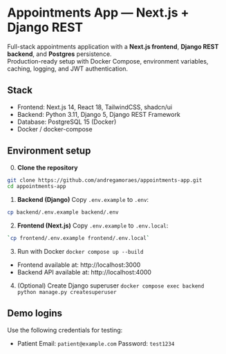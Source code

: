 
# Appointments App — Next.js + Django REST

Full-stack appointments application with a **Next.js frontend**, **Django REST backend**, and **Postgres** persistence.  
Production-ready setup with Docker Compose, environment variables, caching, logging, and JWT authentication.

## Stack

- Frontend: Next.js 14, React 18, TailwindCSS, shadcn/ui
- Backend: Python 3.11, Django 5, Django REST Framework
- Database: PostgreSQL 15 (Docker)
- Docker / docker-compose

## Environment setup

0) **Clone the repository**
```bash
git clone https://github.com/andregamoraes/appointments-app.git
cd appointments-app
```

1) **Backend (Django)**
Copy `.env.example` to `.env`:

```bash
cp backend/.env.example backend/.env
```

2) **Frontend (Next.js)**
Copy `.env.example` to `.env.local`:

```bash
`cp frontend/.env.example frontend/.env.local`
```

3) Run with Docker
`docker compose up --build`

- Frontend available at: http://localhost:3000
- Backend API available at: http://localhost:4000

4) (Optional) Create Django superuser
`docker compose exec backend python manage.py createsuperuser`

## Demo logins

Use the following credentials for testing:

- Patient
  Email: `patient@example.com`
  Password: `test1234`

